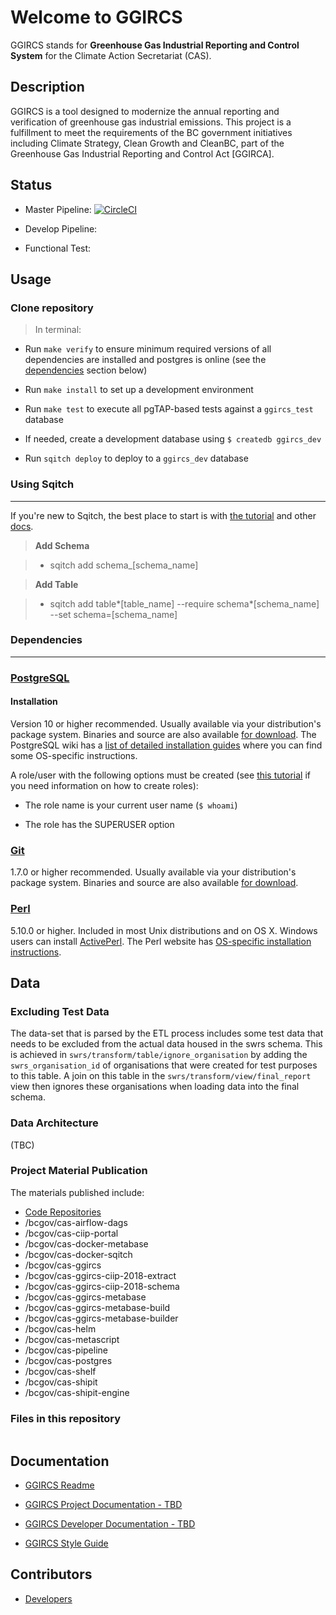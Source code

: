 # Welcome to GGIRCS

GGIRCS stands for **Greenhouse Gas Industrial Reporting and Control System** for the Climate Action Secretariat (CAS).

## Description

GGIRCS is a tool designed to modernize the annual reporting and verification of greenhouse gas industrial emissions. This project is a fulfillment to meet the requirements of the BC government initiatives including Climate Strategy, Clean Growth and CleanBC, part of the Greenhouse Gas Industrial Reporting and Control Act [GGIRCA].

## Status

- Master Pipeline: [![CircleCI](https://circleci.com/gh/bcgov/cas-ggircs/tree/master.svg?style=shield)](https://circleci.com/gh/bcgov/cas-ggircs/tree/master)

- Develop Pipeline:

- Functional Test:

## Usage

### Clone repository

> In terminal:

- Run `make verify` to ensure minimum required versions of all dependencies are installed and postgres is online (see the [dependencies](#Dependencies) section below)

- Run `make install` to set up a development environment

- Run `make test` to execute all pgTAP-based tests against a `ggircs_test` database

- If needed, create a development database using `$ createdb ggircs_dev`

- Run `sqitch deploy` to deploy to a `ggircs_dev` database

### Using Sqitch

---

If you're new to Sqitch, the best place to start is with [the tutorial](https://github.com/sqitchers/sqitch/blob/master/lib/sqitchtutorial.pod) and other [docs](https://sqitch.org/docs/).

> **Add Schema**

> - sqitch add schema\_[schema_name]

> **Add Table**

> - sqitch add table*[table_name] --require schema*[schema_name] --set schema=[schema_name]

### Dependencies

---

### [PostgreSQL](http://www.postgresql.org/)

#### Installation

Version 10 or higher recommended. Usually available via your distribution's package system. Binaries and source are also available [for download](http://www.postgresql.org/download/). The PostgreSQL wiki has a [list of detailed installation guides](https://wiki.postgresql.org/wiki/Detailed_installation_guides) where you can find some OS-specific instructions.

A role/user with the following options must be created (see [this tutorial](https://tableplus.io/blog/2018/10/how-to-create-superuser-in-postgresql.html) if you need information on how to create roles):

- The role name is your current user name (`$ whoami`)

- The role has the SUPERUSER option

### [Git](http://git-scm.com)

1.7.0 or higher recommended. Usually available via your distribution's package system. Binaries and source are also available [for download](http://git-scm.com/downloads).

### [Perl](http://perl.org/)

5.10.0 or higher. Included in most Unix distributions and on OS X. Windows users can install [ActivePerl](http://www.activestate.com/activeperl/downloads). The Perl website has [OS-specific installation instructions](https://learn.perl.org/installing/).

## Data

### Excluding Test Data

The data-set that is parsed by the ETL process includes some test data that needs to be excluded from the actual data housed in the swrs schema. This is achieved in `swrs/transform/table/ignore_organisation` by adding the `swrs_organisation_id` of organisations that were created for test purposes to this table. A join on this table in the `swrs/transform/view/final_report` view then ignores these organisations when loading data into the final schema.

### Data Architecture

(TBC)

### Project Material Publication

The materials published include:

- [Code Repositories](https://github.com/bcgov?utf8=%E2%9C%93&q=cas&type=&language=)
- /bcgov/cas-airflow-dags
- /bcgov/cas-ciip-portal
- /bcgov/cas-docker-metabase
- /bcgov/cas-docker-sqitch
- /bcgov/cas-ggircs
- /bcgov/cas-ggircs-ciip-2018-extract
- /bcgov/cas-ggircs-ciip-2018-schema
- /bcgov/cas-ggircs-metabase
- /bcgov/cas-ggircs-metabase-build
- /bcgov/cas-ggircs-metabase-builder
- /bcgov/cas-helm
- /bcgov/cas-metascript
- /bcgov/cas-pipeline
- /bcgov/cas-postgres
- /bcgov/cas-shelf
- /bcgov/cas-shipit
- /bcgov/cas-shipit-engine

### Files in this repository

```

```

## Documentation

- [GGIRCS Readme](https://raw.githubusercontent.com/bcgov/cas-ggircs/develop/Readme.md)

- [GGIRCS Project Documentation - TBD](https://github.com/bcgov/cas-ggircs/wiki)

- [GGIRCS Developer Documentation - TBD](https://github.com/bcgov/cas-ggircs-docs/)

- [GGIRCS Style Guide](https://developer.gov.bc.ca/components)

## Contributors

- [Developers](https://github.com/bcgov/cas-ggircs/graphs/contributors)
